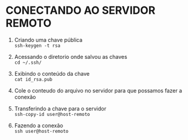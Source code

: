 # CONECTANDO AO SERVIDOR REMOTO

1. Criando uma chave pública  
    `ssh-keygen -t rsa`

2. Acessando o diretorio onde salvou as chaves  
   `cd ~/.ssh/`

3. Exibindo o conteúdo da chave  
   `cat id_rsa.pub`

4. Cole o conteudo do arquivo no servidor para que possamos fazer a conexão

5. Transferindo a chave para o servidor  
   `ssh-copy-id user@host-remoto`

6. Fazendo a conexão  
   `ssh user@host-remoto`